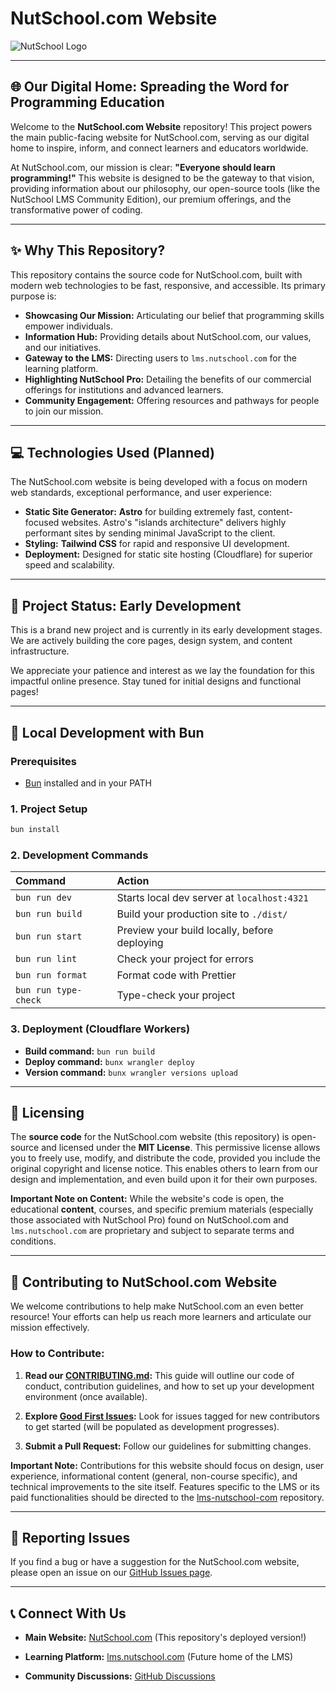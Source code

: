 # NutSchool.com Website

![NutSchool Logo](https://raw.githubusercontent.com/mayknxyz/nsc-t101-nutschool-com-archived/main/public/images/logo-nutschool.png?token=GHSAT0AAAAAADGNKDDO6TTYN6S4QG5QKGQ62DAOXHA)

---

## 🌐 Our Digital Home: Spreading the Word for Programming Education

Welcome to the **NutSchool.com Website** repository! This project powers the main public-facing website for NutSchool.com, serving as our digital home to inspire, inform, and connect learners and educators worldwide.

At NutSchool.com, our mission is clear: **"Everyone should learn programming!"** This website is designed to be the gateway to that vision, providing information about our philosophy, our open-source tools (like the NutSchool LMS Community Edition), our premium offerings, and the transformative power of coding.

---

## ✨ Why This Repository?

This repository contains the source code for NutSchool.com, built with modern web technologies to be fast, responsive, and accessible. Its primary purpose is:

- **Showcasing Our Mission:** Articulating our belief that programming skills empower individuals.
- **Information Hub:** Providing details about NutSchool.com, our values, and our initiatives.
- **Gateway to the LMS:** Directing users to `lms.nutschool.com` for the learning platform.
- **Highlighting NutSchool Pro:** Detailing the benefits of our commercial offerings for institutions and advanced learners.
- **Community Engagement:** Offering resources and pathways for people to join our mission.

---

## 💻 Technologies Used (Planned)

The NutSchool.com website is being developed with a focus on modern web standards, exceptional performance, and user experience:

-   **Static Site Generator:** **Astro** for building extremely fast, content-focused websites. Astro's "islands architecture" delivers highly performant sites by sending minimal JavaScript to the client.
-   **Styling:** **Tailwind CSS** for rapid and responsive UI development.
-   **Deployment:** Designed for static site hosting (Cloudflare) for superior speed and scalability.

---

## 🚧 Project Status: Early Development

This is a brand new project and is currently in its early development stages. We are actively building the core pages, design system, and content infrastructure.

We appreciate your patience and interest as we lay the foundation for this impactful online presence. Stay tuned for initial designs and functional pages!

---

## 🚀 Local Development with Bun

### Prerequisites

* [Bun](https://bun.sh/) installed and in your PATH

### 1. Project Setup

```bash
bun install
```

### 2. Development Commands

| Command                | Action                                           |
| :--------------------- | :----------------------------------------------- |
| `bun run dev`          | Starts local dev server at `localhost:4321`      |
| `bun run build`        | Build your production site to `./dist/`          |
| `bun run start`        | Preview your build locally, before deploying     |
| `bun run lint`         | Check your project for errors                    |
| `bun run format`       | Format code with Prettier                        |
| `bun run type-check`   | Type-check your project                          |

### 3. Deployment (Cloudflare Workers)

- **Build command:** `bun run build`
- **Deploy command:** `bunx wrangler deploy`
- **Version command:** `bunx wrangler versions upload`

---

## 📜 Licensing

The **source code** for the NutSchool.com website (this repository) is open-source and licensed under the **MIT License**. This permissive license allows you to freely use, modify, and distribute the code, provided you include the original copyright and license notice. This enables others to learn from our design and implementation, and even build upon it for their own purposes.

**Important Note on Content:** While the website's code is open, the educational **content**, courses, and specific premium materials (especially those associated with NutSchool Pro) found on NutSchool.com and `lms.nutschool.com` are proprietary and subject to separate terms and conditions.

---

## 🤝 Contributing to NutSchool.com Website

We welcome contributions to help make NutSchool.com an even better resource! Your efforts can help us reach more learners and articulate our mission effectively.

### How to Contribute:

1. **Read our [CONTRIBUTING.md](https://www.google.com/search?q=CONTRIBUTING.md):** This guide will outline our code of conduct, contribution guidelines, and how to set up your development environment (once available).
    
2. **Explore [Good First Issues](https://github.com/mayknxyz/nutschool-website/labels/good%2520first%2520issue):** Look for issues tagged for new contributors to get started (will be populated as development progresses).
    
3. **Submit a Pull Request:** Follow our guidelines for submitting changes.
    

**Important Note:** Contributions for this website should focus on design, user experience, informational content (general, non-course specific), and technical improvements to the site itself. Features specific to the LMS or its paid functionalities should be directed to the [lms-nutschool-com](https://github.com/mayknxyz/lms-nutschool-com) repository.

---

## 🐞 Reporting Issues

If you find a bug or have a suggestion for the NutSchool.com website, please open an issue on our [GitHub Issues page](https://github.com/mayknxyz/nutschool-com/issues?q=sort%3Aupdated-desc+is%3Aissue+is%3Aopen).

---

## 📞 Connect With Us

- **Main Website:** [NutSchool.com](https://nutschool.com) (This repository's deployed version!)
    
- **Learning Platform:** [lms.nutschool.com](https://lms.nutschool.com) (Future home of the LMS)
    
- **Community Discussions:** [GitHub Discussions](https://github.com/mayknxyz/nutschool-com/discussions)
